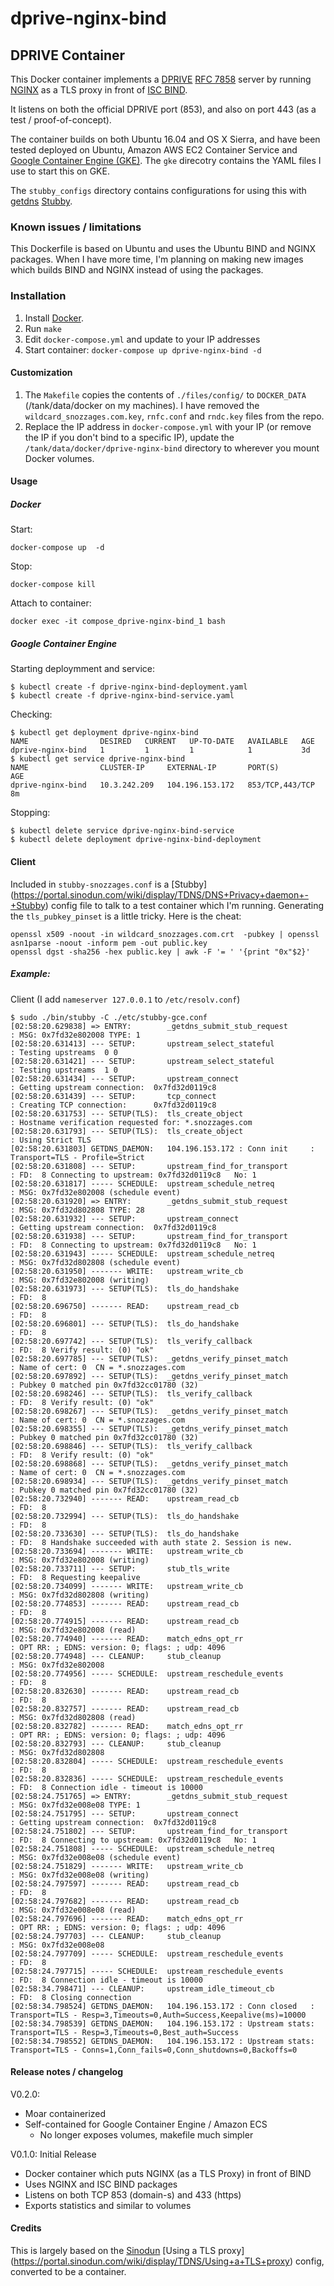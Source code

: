 # dprive-nginx-bind

## DPRIVE Container


This Docker container implements a [DPRIVE](https://datatracker.ietf.org/wg/dprive/documents/) [RFC 7858](https://datatracker.ietf.org/doc/rfc7858/) server by running [NGINX](nginx.org) as a TLS proxy in front of [ISC BIND](https://www.isc.org/downloads/bind/).

It listens on both the official DPRIVE port (853), and also on port 443 (as a test / proof-of-concept). 

The container builds on both Ubuntu 16.04 and OS X Sierra, and have been tested deployed on Ubuntu, Amazon AWS EC2 Container Service and [Google Container Engine (GKE)](https://cloud.google.com/container-engine/). The `gke` direcotry contains the YAML files I use to start this on GKE.

The `stubby_configs` directory contains configurations for using this with [getdns](http://getdnsapi.net/) [Stubby](https://portal.sinodun.com/wiki/display/TDNS/DNS+Privacy+daemon+-+Stubby).

### Known issues / limitations
This Dockerfile is based on Ubuntu and uses the Ubuntu BIND and NGINX packages. When I have more time, I'm planning on making new images which builds BIND and NGINX instead of using the packages.



### Installation

1. Install [Docker](https://www.docker.com/).
2. Run `make`
3. Edit `docker-compose.yml` and update to your IP addresses
4. Start container: `docker-compose up dprive-nginx-bind -d`

#### Customization

1. The `Makefile` copies the contents of `./files/config/` to `DOCKER_DATA` (/tank/data/docker on my machines). I have removed the `wildcard_snozzages.com.key`, `rnfc.conf` and `rndc.key` files from the repo.
2. Replace the IP address in `docker-compose.yml` with your IP (or remove the IP if you don't bind to a specific IP), update the `/tank/data/docker/dprive-nginx-bind` directory to wherever you mount Docker volumes.


#### Usage
##### Docker
Start:

    docker-compose up  -d
    
Stop:
    
    docker-compose kill
    
Attach to container:

	docker exec -it compose_dprive-nginx-bind_1 bash
	
##### Google Container Engine
Starting deploymment and service:

```
$ kubectl create -f dprive-nginx-bind-deployment.yaml
$ kubectl create -f dprive-nginx-bind-service.yaml
```

Checking:

```
$ kubectl get deployment dprive-nginx-bind
NAME                DESIRED   CURRENT   UP-TO-DATE   AVAILABLE   AGE
dprive-nginx-bind   1         1         1            1           3d
$ kubectl get service dprive-nginx-bind
NAME                CLUSTER-IP     EXTERNAL-IP       PORT(S)           AGE
dprive-nginx-bind   10.3.242.209   104.196.153.172   853/TCP,443/TCP   8m
```

Stopping:

```
$ kubectl delete service dprive-nginx-bind-service
$ kubectl delete deployment dprive-nginx-bind-deployment
```

#### Client
Included in `stubby-snozzages.conf` is a [Stubby] (https://portal.sinodun.com/wiki/display/TDNS/DNS+Privacy+daemon+-+Stubby) config file to talk to a test container which I'm running. Generating the `tls_pubkey_pinset` is a little tricky. Here is the cheat:

	openssl x509 -noout -in wildcard_snozzages.com.crt  -pubkey | openssl asn1parse -noout -inform pem -out public.key
	openssl dgst -sha256 -hex public.key | awk -F '= ' '{print "0x"$2}' 
  
  
##### Example:

Client (I add `nameserver 127.0.0.1` to `/etc/resolv.conf`)

```
$ sudo ./bin/stubby -C ./etc/stubby-gce.conf
[02:58:20.629838] => ENTRY:        _getdns_submit_stub_request        : MSG: 0x7fd32e802008 TYPE: 1
[02:58:20.631413] --- SETUP:       upstream_select_stateful           : Testing upstreams  0 0
[02:58:20.631421] --- SETUP:       upstream_select_stateful           : Testing upstreams  1 0
[02:58:20.631434] --- SETUP:       upstream_connect                   : Getting upstream connection:  0x7fd32d0119c8
[02:58:20.631439] --- SETUP:       tcp_connect                        : Creating TCP connection:      0x7fd32d0119c8
[02:58:20.631753] --- SETUP(TLS):  tls_create_object                  : Hostname verification requested for: *.snozzages.com
[02:58:20.631793] --- SETUP(TLS):  tls_create_object                  : Using Strict TLS
[02:58:20.631803] GETDNS_DAEMON:   104.196.153.172 : Conn init     : Transport=TLS - Profile=Strict
[02:58:20.631808] --- SETUP:       upstream_find_for_transport        : FD:  8 Connecting to upstream: 0x7fd32d0119c8   No: 1
[02:58:20.631817] ----- SCHEDULE:  upstream_schedule_netreq           : MSG: 0x7fd32e802008 (schedule event)
[02:58:20.631920] => ENTRY:        _getdns_submit_stub_request        : MSG: 0x7fd32d802808 TYPE: 28
[02:58:20.631932] --- SETUP:       upstream_connect                   : Getting upstream connection:  0x7fd32d0119c8
[02:58:20.631938] --- SETUP:       upstream_find_for_transport        : FD:  8 Connecting to upstream: 0x7fd32d0119c8   No: 1
[02:58:20.631943] ----- SCHEDULE:  upstream_schedule_netreq           : MSG: 0x7fd32d802808 (schedule event)
[02:58:20.631950] ------- WRITE:   upstream_write_cb                  : MSG: 0x7fd32e802008 (writing)
[02:58:20.631973] --- SETUP(TLS):  tls_do_handshake                   : FD:  8
[02:58:20.696750] ------- READ:    upstream_read_cb                   : FD:  8
[02:58:20.696801] --- SETUP(TLS):  tls_do_handshake                   : FD:  8
[02:58:20.697742] --- SETUP(TLS):  tls_verify_callback                : FD:  8 Verify result: (0) "ok"
[02:58:20.697785] --- SETUP(TLS):  _getdns_verify_pinset_match        : Name of cert: 0  CN = *.snozzages.com
[02:58:20.697892] --- SETUP(TLS):  _getdns_verify_pinset_match        : Pubkey 0 matched pin 0x7fd32cc01780 (32)
[02:58:20.698246] --- SETUP(TLS):  tls_verify_callback                : FD:  8 Verify result: (0) "ok"
[02:58:20.698267] --- SETUP(TLS):  _getdns_verify_pinset_match        : Name of cert: 0  CN = *.snozzages.com
[02:58:20.698355] --- SETUP(TLS):  _getdns_verify_pinset_match        : Pubkey 0 matched pin 0x7fd32cc01780 (32)
[02:58:20.698846] --- SETUP(TLS):  tls_verify_callback                : FD:  8 Verify result: (0) "ok"
[02:58:20.698868] --- SETUP(TLS):  _getdns_verify_pinset_match        : Name of cert: 0  CN = *.snozzages.com
[02:58:20.698934] --- SETUP(TLS):  _getdns_verify_pinset_match        : Pubkey 0 matched pin 0x7fd32cc01780 (32)
[02:58:20.732940] ------- READ:    upstream_read_cb                   : FD:  8
[02:58:20.732994] --- SETUP(TLS):  tls_do_handshake                   : FD:  8
[02:58:20.733630] --- SETUP(TLS):  tls_do_handshake                   : FD:  8 Handshake succeeded with auth state 2. Session is new.
[02:58:20.733694] ------- WRITE:   upstream_write_cb                  : MSG: 0x7fd32e802008 (writing)
[02:58:20.733711] --- SETUP:       stub_tls_write                     : FD:  8 Requesting keepalive
[02:58:20.734099] ------- WRITE:   upstream_write_cb                  : MSG: 0x7fd32d802808 (writing)
[02:58:20.774853] ------- READ:    upstream_read_cb                   : FD:  8
[02:58:20.774915] ------- READ:    upstream_read_cb                   : MSG: 0x7fd32e802008 (read)
[02:58:20.774940] ------- READ:    match_edns_opt_rr                  : OPT RR: ; EDNS: version: 0; flags: ; udp: 4096
[02:58:20.774948] --- CLEANUP:     stub_cleanup                       : MSG: 0x7fd32e802008
[02:58:20.774956] ----- SCHEDULE:  upstream_reschedule_events         : FD:  8
[02:58:20.832630] ------- READ:    upstream_read_cb                   : FD:  8
[02:58:20.832757] ------- READ:    upstream_read_cb                   : MSG: 0x7fd32d802808 (read)
[02:58:20.832782] ------- READ:    match_edns_opt_rr                  : OPT RR: ; EDNS: version: 0; flags: ; udp: 4096
[02:58:20.832793] --- CLEANUP:     stub_cleanup                       : MSG: 0x7fd32d802808
[02:58:20.832804] ----- SCHEDULE:  upstream_reschedule_events         : FD:  8
[02:58:20.832836] ----- SCHEDULE:  upstream_reschedule_events         : FD:  8 Connection idle - timeout is 10000
[02:58:24.751765] => ENTRY:        _getdns_submit_stub_request        : MSG: 0x7fd32e008e08 TYPE: 1
[02:58:24.751795] --- SETUP:       upstream_connect                   : Getting upstream connection:  0x7fd32d0119c8
[02:58:24.751802] --- SETUP:       upstream_find_for_transport        : FD:  8 Connecting to upstream: 0x7fd32d0119c8   No: 1
[02:58:24.751808] ----- SCHEDULE:  upstream_schedule_netreq           : MSG: 0x7fd32e008e08 (schedule event)
[02:58:24.751829] ------- WRITE:   upstream_write_cb                  : MSG: 0x7fd32e008e08 (writing)
[02:58:24.797597] ------- READ:    upstream_read_cb                   : FD:  8
[02:58:24.797682] ------- READ:    upstream_read_cb                   : MSG: 0x7fd32e008e08 (read)
[02:58:24.797696] ------- READ:    match_edns_opt_rr                  : OPT RR: ; EDNS: version: 0; flags: ; udp: 4096
[02:58:24.797703] --- CLEANUP:     stub_cleanup                       : MSG: 0x7fd32e008e08
[02:58:24.797709] ----- SCHEDULE:  upstream_reschedule_events         : FD:  8
[02:58:24.797715] ----- SCHEDULE:  upstream_reschedule_events         : FD:  8 Connection idle - timeout is 10000
[02:58:34.798471] --- CLEANUP:     upstream_idle_timeout_cb           : FD:  8 Closing connection
[02:58:34.798524] GETDNS_DAEMON:   104.196.153.172 : Conn closed   : Transport=TLS - Resp=3,Timeouts=0,Auth=Success,Keepalive(ms)=10000
[02:58:34.798539] GETDNS_DAEMON:   104.196.153.172 : Upstream stats: Transport=TLS - Resp=3,Timeouts=0,Best_auth=Success
[02:58:34.798552] GETDNS_DAEMON:   104.196.153.172 : Upstream stats: Transport=TLS - Conns=1,Conn_fails=0,Conn_shutdowns=0,Backoffs=0
```
  
#### Release notes / changelog
V0.2.0:

* Moar containerized
* Self-contained for Google Container Engine / Amazon ECS
  * No longer exposes volumes, makefile much simpler


V0.1.0: Initial Release

* Docker container which puts NGINX (as a TLS Proxy) in front of BIND
* Uses NGINX and ISC BIND packages
* Listens on both TCP 853 (domain-s) and 433 (https)
* Exports statistics and similar to volumes


  
#### Credits
This is largely based on the [Sinodun](https://www.sinodun.com/) [Using a TLS proxy] (https://portal.sinodun.com/wiki/display/TDNS/Using+a+TLS+proxy) config, converted to be a container. 


